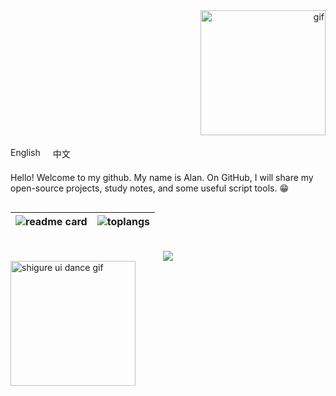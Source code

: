 <div align="right">
  <img src="https://github.com/Linhieng/linhieng/blob/master/lick.webp" width="200" alt="gif">
</div>

<input type="radio" name="lang" id="en" checked />
<input type="radio" name="lang" id="zh" />
<div align="center" id="info">
    <label id="en-label" for="en">English</label>
    <label id="zh-label" for="zh">中文</label>
    <p id="en-info"> Hello! Welcome to my github. My name is Alan. On GitHub, I will share my open-source projects, study notes, and some useful script tools. 😁</p>
    <p id="zh-info"> 哈喽！欢迎来到我的 github。我的名字是 linhieng。在 github 这里我会分享我的开源项目、学习笔记和一些有用的脚本工具。😁</p>
</div>

  <style>
    #en,#zh {opacity: 0; pointer-events: none;}
    #info {
        display: grid;
        grid-template-areas:
            "en zh"
            "info info";
        grid-template-columns: max-content 1fr;
        column-gap: 20px;
        row-gap: 6px;
        justify-items: start;
    }
    #en-label {grid-area: en; cursor: pointer;}
    #zh-label {grid-area: zh; cursor: pointer;}
    #info p { grid-area:info; display: none;     text-align: start;}
    #en:checked ~ #info #en-info {display: block;}
    #zh:checked ~ #info #zh-info {display: block;}
  </style>

<div align="center">


|![readme card](https://github-readme-stats.vercel.app/api?username=linhieng&theme=transparent&hide_border=true)|![toplangs](https://github-readme-stats.vercel.app/api/top-langs/?username=linhieng&layout=compact&hide_border=true)|
|--|--|

<br>

<img src="https://moe-counter.glitch.me/get/@linhieng?theme=gelbooru" />


</div>



<div align="left">
  <img src="https://media.tenor.com/cyORI7kwShQAAAAi/shigure-ui-dance.gif" alt="shigure ui dance gif" width="200"> <br>
</div>
